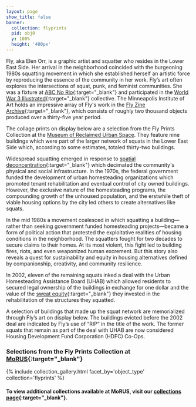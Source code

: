 ```yaml
---
layout: page
show_title: false
banner:
  collection: flyprints
  pid: obj0
  y: 100%
  height: '400px'
---
```


Fly, aka Elen Orr, is a graphic artist and squatter who resides in the Lower East Side. Her arrival in the neighborhood coincided with the burgeoning 1980s squatting movement in which she established herself an artistic force by reproducing the essence of the community in her work. Fly’s art often explores the intersections of squat, punk, and feminist communities. She was a fixture at [ABC No Rio](http://www.abcnorio.org/){:target="_blank"} and participated in the  [World War 3 Illustrated](https://www.ww3.nyc/){:target="_blank"} collective. The Minneapolis Institute of Art holds an impressive array of Fly's work in the [Fly Zine Archive](https://collections.artsmia.org/search/creditline:%22Fly%20Zine%20Archive%2C%20The%20Mary%20and%20Robyn%20Campbell%20Fund%20for%20Art%20Books%20and%20gift%20of%20funds%20from%20Mary%20and%20Bob%20Mersky%22){:target="_blank"}, which consists of roughly two thousand objects produced over a thirty-five year period.

The collage prints on display below are a selection from the Fly Prints Collection at the [Museum of Reclaimed Urban Space](www.morusnyc.org). They feature nine buildings which were part of the larger network of squats in the Lower East Side which, according to some estimates, totaled thirty-two buildings. 

Widespread squatting emerged in response to [spatial deconcentration](http://www.abcnorio.org/about/history/spatial_d.html){:target="_blank"} which decimated the community's physical and social infrastructure. In the 1970s, the federal government funded the development of urban homesteading organizations which promoted tenant rehabilitation and eventual control of city owned buildings. However, the exclusive nature of the homesteading programs, the compounding growth of the unhoused population, and the erstwhile theft of viable housing options by the city led others to create alternatives like squats. 

In the mid 1980s a movement coalesced in which squatting a building—rather than seeking government funded homesteading projects—became a form of political action that protested the exploitative realities of housing conditions in the neighborhood. The squatters fought for two decades to secure claims to their homes. At its most violent, this fight led to building fires, riots, and even weaponized human excrement. But this story also reveals a quest for sustainability and equity in housing alternatives defined by companionship, creativity, and community resilience. 

In 2002, eleven of the remaining squats inked a deal with the Urban Homesteading Assistance Board (UHAB) which allowed residents to secured legal ownership of the buildings in exchange for one dollar and the value of the [sweat equity](https://en.wikipedia.org/wiki/Sweat_equity){:target="_blank"} they invested in the rehabilitation of the structures they squatted.

A selection of buildings that made up the squat network are memorialized through Fly’s art on display below. The buildings evicted before the 2002 deal are indicated by Fly’s use of “RIP” in the title of the work. The former squats that remain as part of the deal with UHAB are now considered Housing Development Fund Corporation (HDFC) Co-Ops.

### Selections from the Fly Prints Collection at [MoRUS](http://www.morusnyc.org/){:target="_blank"}

{% include collection_gallery.html facet_by='object_type' collection='flyprints' %}

#### To view additional collections available at MoRUS, visit our [collections page](http://www.morusnyc.org/collections/){:target="_blank"}.